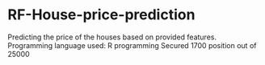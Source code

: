# RF-House-price-prediction
Predicting the price of the houses based on provided features.
Programming language used: R programming
Secured 1700 position out of 25000
